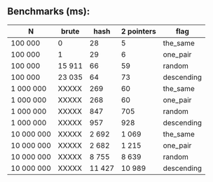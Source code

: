 ## Benchmarks (ms):

| N          | brute  | hash   | 2 pointers |   flag      |
|------------|--------|--------|------------|-------------|
| 100 000    | 0      | 28     | 5          | the_same    |
| 100 000    | 1      | 29     | 6          | one_pair    | 
| 100 000    | 15 911 | 66     | 59         | random      |
| 100 000    | 23 035 | 64     | 73         | descending  |
| 1 000 000  | XXXXX  | 269    | 60         | the_same    |
| 1 000 000  | XXXXX  | 268    | 60         | one_pair    |
| 1 000 000  | XXXXX  | 847    | 705        | random      |
| 1 000 000  | XXXXX  | 957    | 928        | descending  |
| 10 000 000 | XXXXX  | 2 692  | 1 069      | the_same    |
| 10 000 000 | XXXXX  | 2 682  | 1 215      | one_pair    |
| 10 000 000 | XXXXX  | 8 755  | 8 639      | random      |
| 10 000 000 | XXXXX  | 11 427 | 10 989     | descending  |
